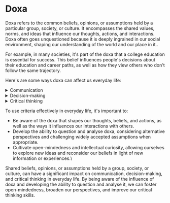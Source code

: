 # Doxa

Doxa refers to the common beliefs, opinions, or assumptions held by a particular group, society, or culture. It encompasses the shared values, norms, and ideas that influence our thoughts, actions, and interactions. Doxa often goes unquestioned because it is deeply ingrained in our social environment, shaping our understanding of the world and our place in it..&#x20;

For example, in many societies, it's part of the doxa that a college education is essential for success. This belief influences people's decisions about their education and career paths, as well as how they view others who don't follow the same trajectory.

Here's are some ways doxa can affect us everyday life:

<details>

<summary>Communication</summary>

Doxa can serve as a foundation for conversations and discussions, providing common ground on which people can build their ideas and arguments. However, it can also limit communication by discouraging people from questioning widely accepted beliefs or challenging conventional wisdom.

</details>

<details>

<summary>Decision-making</summary>

Doxa can shape our decision-making by providing a set of shared values, norms, and expectations that guide our choices. This can simplify the decision-making process but may also lead us to overlook alternative options or perspectives that don't align with the prevailing doxa.

</details>

<details>

<summary>Critical thinking</summary>

Doxa can either hinder or foster critical thinking, depending on how we approach it. If we blindly accept doxa without question, our critical thinking skills may suffer. However, if we recognise and scrutinise the influence of doxa on our thoughts and beliefs, we can develop a more nuanced understanding of the world..

</details>

To use criteria effectively in everyday life, it's important to:

* Be aware of the doxa that shapes our thoughts, beliefs, and actions, as well as the ways it influences our interactions with others.
* Develop the ability to question and analyse doxa, considering alternative perspectives and challenging widely accepted assumptions when appropriate.
* Cultivate open-mindedness and intellectual curiosity, allowing ourselves to explore new ideas and reconsider our beliefs in light of new information or experiences.\


Shared beliefs, opinions, or assumptions held by a group, society, or culture, can have a significant impact on communication, decision-making, and critical thinking in everyday life. By being aware of the influence of doxa and developing the ability to question and analyse it, we can foster open-mindedness, broaden our perspectives, and improve our critical thinking skills.
